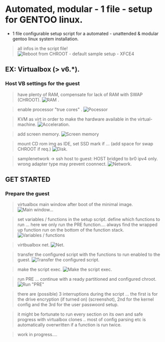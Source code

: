 # Automated, modular - 1 file - setup for GENTOO linux.
- 1 file configurable setup script for a automated - unattended & modular gentoo linux system installation. 
> all infos in the script file!
![Reboot from CHROOT - default sample setup - XFCE4](img/scrnshts/REBOOT_DONE_1.png)

## EX: Virtualbox (> v6.*).
### Host VB settings for the guest

> have plenty of RAM, compensate for lack of RAM with SWAP (CHROOT).
![RAM .](img/scrnshts/VIRTB_1.png)

> enable processor "true cores" .
![Pocessor](img/scrnshts/VIRTB_2.png)

> KVM as virt in order to make the hardware available in the virtual-machine.
![Acceleration.](img/scrnshts/VIRTB_3.png)

> add screen memory.
![Screen memory](img/scrnshts/VIRTB_4.png)

> mount CD rom img as IDE, set SSD mark if ... (add space for swap CHROOT if req.) 
![Disk.](img/scrnshts/VIRTB_5.png)

> samplenetwork -> ssh host to guest: HOST bridged to br0 ipv4 only. wrong adapter type may prevent coonnect.
![Network.](img/scrnshts/VIRTB_6.png)


## GET STARTED

### Prepare the guest

> virtualbox main window after boot of the minimal image. 
![Main window... ](img/scrnshts/intitial.png)

> set variables / functions in the setup script. define which functions to run ... here we only run the PRE function.... always find the wrapped up function run on the bottom of the function stack.
![Variables  / functions](img/scrnshts/sample_funct_onoff_0.png)

> virtbualbox net.
![Net.](img/scrnshts/get_network.png)

> transfer the configured script with the functions to run enabled to the guest.
![Transfer the configured script.](img/scrnshts/initial0.png)

> make the script exec.
![Make the script exec. ](img/scrnshts/exec.png)

> run PRE ... continue with a ready partitioned and configured chroot.
![Run "PRE"](img/scrnshts/setup_chroot_pr_crypt0.png)

> there are (possible) 3 interruptions during the script ... the first is for the drive encryption (if turned on) (screenshot), 2nd for the kernel config and the 3rd for the user passwoord setup.

> it might be fortunate to run every section on its own and safe progress with virtualbox clones .. most of config parsing etc is automatically overwritten if a function is run twice.

> work in progress....
